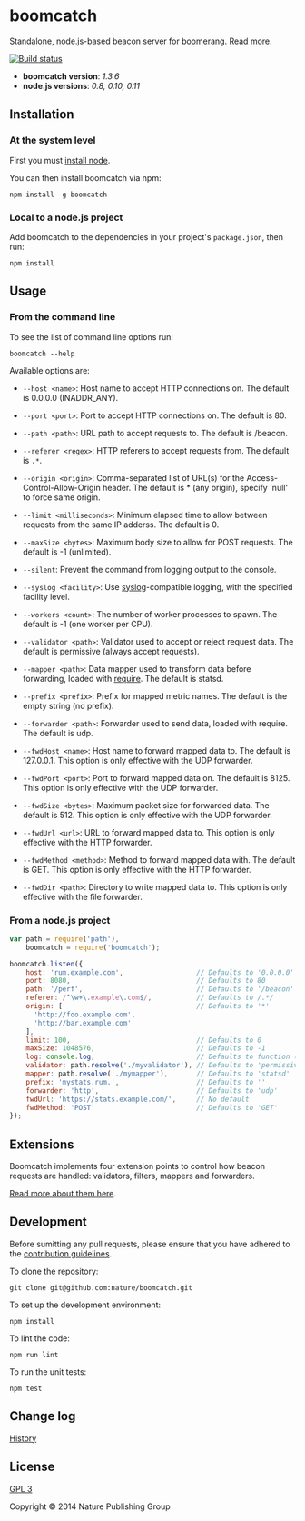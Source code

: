 # boomcatch

Standalone,
node.js-based
beacon server for [boomerang].
[Read more][blog].

[![Build status][ci-image]][ci-status]

* **boomcatch version**: *1.3.6*
* **node.js versions**: *0.8, 0.10, 0.11*

## Installation

### At the system level

First you must
[install node][node].

You can then
install boomcatch via npm:

```
npm install -g boomcatch
```

### Local to a node.js project

Add boomcatch
to the dependencies
in your project's `package.json`,
then run:

```
npm install
```

## Usage

### From the command line

To see
the list of command line options
run:

```
boomcatch --help
```

Available options are:

* `--host <name>`:
  Host name to accept HTTP connections on.
  The default is 0.0.0.0 (INADDR_ANY).

* `--port <port>`:
  Port to accept HTTP connections on.
  The default is 80.

* `--path <path>`:
  URL path to accept requests to.
  The default is /beacon.

* `--referer <regex>`:
  HTTP referers to accept requests from.
  The default is `.*`.

* `--origin <origin>`:
  Comma-separated list of URL(s)
  for the Access-Control-Allow-Origin header.
  The default is * (any origin),
  specify 'null' to force same origin.

* `--limit <milliseconds>`:
  Minimum elapsed time to allow
  between requests from the same IP adderss.
  The default is 0.

* `--maxSize <bytes>`:
  Maximum body size to allow for POST requests.
  The default is -1 (unlimited).

* `--silent`:
  Prevent the command
  from logging output
  to the console.

* `--syslog <facility>`:
  Use [syslog]-compatible logging,
  with the specified facility level.

* `--workers <count>`:
  The number of worker processes to spawn.
  The default is -1
  (one worker per CPU).

* `--validator <path>`:
  Validator used to accept or reject request data.
  The default is permissive
  (always accept requests).

* `--mapper <path>`:
  Data mapper used to transform data before forwarding,
  loaded with [require].
  The default is statsd.

* `--prefix <prefix>`:
  Prefix for mapped metric names.
  The default is the empty string
  (no prefix).

* `--forwarder <path>`:
  Forwarder used to send data,
  loaded with require.
  The default is udp.

* `--fwdHost <name>`:
  Host name to forward mapped data to.
  The default is 127.0.0.1.
  This option is only effective
  with the UDP forwarder.

* `--fwdPort <port>`:
  Port to forward mapped data on.
  The default is 8125.
  This option is only effective
  with the UDP forwarder.

* `--fwdSize <bytes>`:
  Maximum packet size
  for forwarded data.
  The default is 512.
  This option is only effective
  with the UDP forwarder.

* `--fwdUrl <url>`:
  URL to forward mapped data to.
  This option is only effective
  with the HTTP forwarder.

* `--fwdMethod <method>`:
  Method to forward mapped data with.
  The default is GET.
  This option is only effective
  with the HTTP forwarder.

* `--fwdDir <path>`:
  Directory to write mapped data to.
  This option is only effective
  with the file forwarder.

### From a node.js project

```javascript
var path = require('path'),
    boomcatch = require('boomcatch');

boomcatch.listen({
    host: 'rum.example.com',                  // Defaults to '0.0.0.0' (INADDR_ANY)
    port: 8080,                               // Defaults to 80
    path: '/perf',                            // Defaults to '/beacon'
    referer: /^\w+\.example\.com$/,           // Defaults to /.*/
    origin: [                                 // Defaults to '*'
      'http://foo.example.com',
      'http://bar.example.com'
    ],
    limit: 100,                               // Defaults to 0
    maxSize: 1048576,                         // Defaults to -1
    log: console.log,                         // Defaults to function () {}
    validator: path.resolve('./myvalidator'), // Defaults to 'permissive'
    mapper: path.resolve('./mymapper'),       // Defaults to 'statsd'
    prefix: 'mystats.rum.',                   // Defaults to ''
    forwarder: 'http',                        // Defaults to 'udp'
    fwdUrl: 'https://stats.example.com/',     // No default
    fwdMethod: 'POST'                         // Defaults to 'GET'
});
```

## Extensions

Boomcatch implements
four extension points
to control
how beacon requests
are handled:
validators,
filters,
mappers
and forwarders.

[Read more about them here][extensions].

## Development

Before sumitting any pull requests,
please ensure that you have
adhered to the [contribution guidelines][contrib].

To clone the repository:

```
git clone git@github.com:nature/boomcatch.git
```

To set up the development environment:

```
npm install
```

To lint the code:

```
npm run lint
```

To run the unit tests:

```
npm test
```

## Change log

[History]

## License

[GPL 3][license]

Copyright © 2014 Nature Publishing Group

[boomerang]: https://github.com/lognormal/boomerang
[blog]: http://cruft.io/posts/introducing-boomcatch/
[ci-image]: https://secure.travis-ci.org/nature/boomcatch.png?branch=master
[ci-status]: http://travis-ci.org/#!/nature/boomcatch
[node]: http://nodejs.org/download/
[syslog]: http://en.wikipedia.org/wiki/Syslog
[require]: http://nodejs.org/api/globals.html#globals_require
[extensions]: doc/extensions.md
[contrib]: CONTRIBUTING.md
[history]: HISTORY.md
[license]: COPYING


